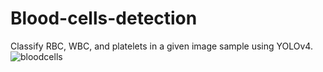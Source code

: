 # Blood-cells-detection
Classify RBC, WBC, and platelets in a given image sample using YOLOv4.
![bloodcells](https://user-images.githubusercontent.com/69740366/149646462-430cba41-2a5e-48cb-97eb-2c8b39ec032f.png)
